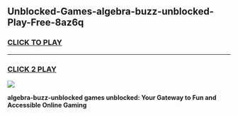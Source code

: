 
## Unblocked-Games-algebra-buzz-unblocked-Play-Free-8az6q
<h3>
<a href="https://premium76.site?title=algebra-buzz-unblocked&ref=18A1">CLICK TO PLAY</a></h3>
<hr>

<h3>
<a href="https://premium76.site?title=algebra-buzz-unblocked&ref=18A1">CLICK 2 PLAY</a>
  
</h3>

<a href="https://premium76.site?title=algebra-buzz-unblocked&ref=18A1"><img src="https://clearcache.store/games.png"></a>


**algebra-buzz-unblocked games unblocked: Your Gateway to Fun and Accessible Online Gaming**
